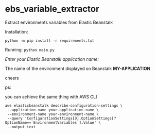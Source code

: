 # ebs_variable_extractor
Extract environments variables from Elastic Beanstalk

Installation:

`python -m pip install -r requirements.txt`

Running:
`python main.py`

_Enter your Elastic Beanstalk application name:_

The name of the environment displayed on Beanstalk **MY-APPLICATION**

cheers


ps:

you can achieve the same thing with AWS CLI

```
aws elasticbeanstalk describe-configuration-settings \
 --application-name your-application-name \
 --environment-name your-environment-name \
 --query 'ConfigurationSettings[0].OptionSettings[?OptionName==`EnvironmentVariables`].Value' \
 --output text
```
